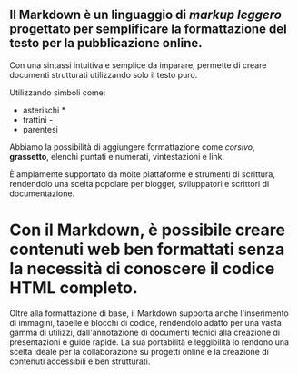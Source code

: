 ## Il Markdown è un linguaggio di _markup leggero_ progettato per semplificare la formattazione del testo per la pubblicazione online.

Con una sintassi intuitiva e semplice da imparare, permette di creare documenti strutturati utilizzando solo il testo puro.

Utilizzando simboli come:

- asterischi \*
- trattini -
- parentesi

Abbiamo la possibilità di aggiungere formattazione come _corsivo_, **grassetto**, elenchi puntati e numerati, vintestazioni e link.

È ampiamente supportato da molte piattaforme e strumenti di scrittura, rendendolo una scelta popolare per blogger, sviluppatori e scrittori di documentazione.

# Con il Markdown, è possibile creare contenuti web ben formattati senza la necessità di conoscere il codice HTML completo.

Oltre alla formattazione di base, il Markdown supporta anche l'inserimento di immagini, tabelle e blocchi di codice, rendendolo adatto per una vasta gamma di utilizzi, dall'annotazione di documenti tecnici alla creazione di presentazioni e guide rapide. La sua portabilità e leggibilità lo rendono una scelta ideale per la collaborazione su progetti online e la creazione di contenuti accessibili e ben strutturati.
